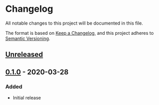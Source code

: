 # Changelog
All notable changes to this project will be documented in this file.

The format is based on [Keep a Changelog](https://keepachangelog.com/en/1.0.0/),
and this project adheres to [Semantic Versioning](https://semver.org/spec/v2.0.0.html).

## [Unreleased]

## [0.1.0] - 2020-03-28
### Added
- Initial release

[Unreleased]: https://github.com/Szer/GiraffeGenerator/compare/v0.1.0...master
[0.1.0]: https://github.com/Szer/GiraffeGenerator/compare/191a97b...v0.1.0
